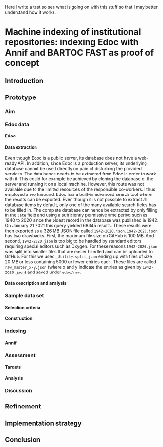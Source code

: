 <!-- 
Markdown Syntax: https://www.markdownguide.org/basic-syntax/
PyCharm and Markdown: https://www.jetbrains.com/help/pycharm/markdown.html 
Convert Markdown to LaTeX or PDF: https://pandoc.org/getting-started.html (PS C:\Users\Max\PycharmProjects\mas\text> 
pandoc .\draft.md -s -o draft.pdf)
-->

Here I write a test so see what is going on with this stuff so that I may better understand how it works.

# Machine indexing of institutional repositories: indexing Edoc with Annif and BARTOC FAST as proof of concept

## Introduction

## Prototype

### Aim

### Edoc data

#### Edoc

#### Data extraction
Even though Edoc is a public server, its database does not have a web-ready API. In addition, since Edoc is a 
production server, its underlying database cannot be used directly on pain of disturbing the provided services. The 
data hence needs to be extracted from Edoc in order to work with it. This could for example be achieved by cloning 
the database of the server and running it on a local machine. However, this route was not available due to the limited 
resources of the responsible co-workers. I thus employed a workaround: Edoc has a built-in advanced search tool where 
the results can be exported. Even though it is not possible to extract all database items by default, only one of 
the many available search fields has to be filled in. The complete database can hence be extracted by only 
filling in the `Date` field and using a sufficiently permissive time period such as 1940 to 2020 since the oldest 
record in the database was published in 1942. On January 21 2021 this query yielded 68345 results. These results 
were then exported as a 326 MB JSON file called `1942-2020.json`. `1942-2020.json` has two drawbacks. First, the 
maximum file size on GitHub is 100 MB. And second, `1942-2020.json` is too big to be handled by standard editors 
requiring special editors such as Oxygen. For these reasons 
`1942-2020.json` was split into smaller files that are easier handled and can be uploaded to GitHub. For this we used 
`_Utility.split_json` ending up with files of size 20 MB or less containing 5000 or fewer entries each. These files are
called `raw_master_x-y.json` (where x and y indicate the entries as given by `1942-2020.json`) and saved under 
`edoc/raw`.

#### Data description and analysis

### Sample data set

#### Selection criteria

#### Construction

### Indexing

#### Annif

### Assessment

#### Targets

#### Analysis

### Discussion

## Refinement

## Implementation strategy

## Conclusion